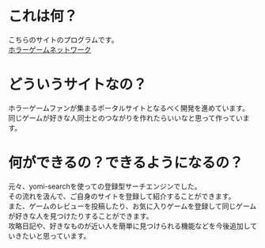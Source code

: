 # これは何？
こちらのサイトのプログラムです。  
[ホラーゲームネットワーク](https://horrorgame.net/)

# どういうサイトなの？ 
ホラーゲームファンが集まるポータルサイトとなるべく開発を進めています。  
同じゲームが好きな人同士とのつながりを作れたらいいなと思って作っています。  

# 何ができるの？できるようになるの？
元々、yomi-searchを使っての登録型サーチエンジンでした。  
その流れを汲んで、ご自身のサイトを登録して紹介することができます。  
また、ゲームのレビューを投稿したり、お気に入りゲームを登録して同じゲームが好きな人を見つけたりすることができます。  
攻略日記や、好きなものが近い人を簡単に見つけられる機能などを今後追加していきたいと思っています。

